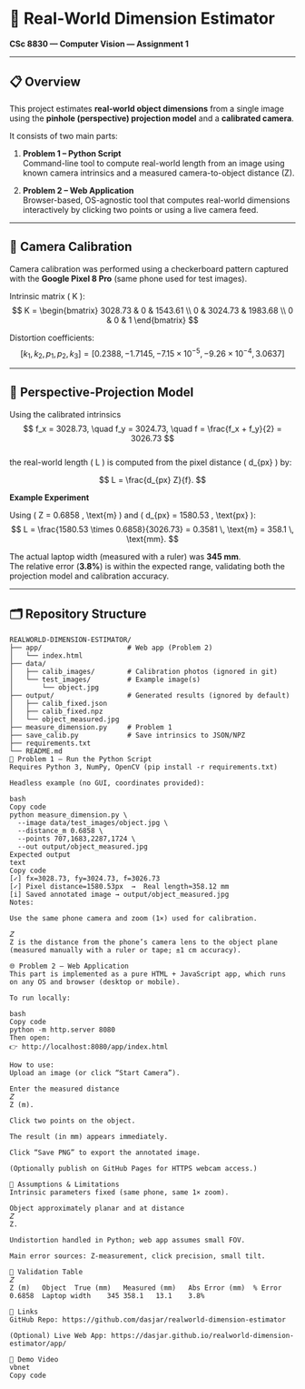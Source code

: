 # 🧠 Real-World Dimension Estimator  
**CSc 8830 — Computer Vision — Assignment 1**

---

## 📋 Overview
This project estimates **real-world object dimensions** from a single image using the **pinhole (perspective) projection model** and a **calibrated camera**.

It consists of two main parts:

1. **Problem 1 – Python Script**  
   Command-line tool to compute real-world length from an image using known camera intrinsics and a measured camera-to-object distance (Z).

2. **Problem 2 – Web Application**  
   Browser-based, OS-agnostic tool that computes real-world dimensions interactively by clicking two points or using a live camera feed.

---

## 🧮 Camera Calibration
Camera calibration was performed using a checkerboard pattern captured with the **Google Pixel 8 Pro** (same phone used for test images).

Intrinsic matrix \( K \):
$$
K =
\begin{bmatrix}
3028.73 & 0 & 1543.61 \\
0 & 3024.73 & 1983.68 \\
0 & 0 & 1
\end{bmatrix}
$$

Distortion coefficients:
$$
[k_1, k_2, p_1, p_2, k_3] =
[0.2388, -1.7145, -7.15 \times 10^{-5}, -9.26 \times 10^{-4}, 3.0637]
$$

---

## 📏 Perspective-Projection Model
Using the calibrated intrinsics  
$$ f_x = 3028.73, \quad f_y = 3024.73, \quad f = \frac{f_x + f_y}{2} = 3026.73 $$  
the real-world length \( L \) is computed from the pixel distance \( d_{px} \) by:

$$
L = \frac{d_{px} Z}{f}.
$$

**Example Experiment**

Using \( Z = 0.6858 \, \text{m} \) and \( d_{px} = 1580.53 \, \text{px} \):  
$$
L = \frac{1580.53 \times 0.6858}{3026.73} = 0.3581 \, \text{m} = 358.1 \, \text{mm}.
$$

The actual laptop width (measured with a ruler) was **345 mm**.  
The relative error (**3.8%**) is within the expected range, validating both the projection model and calibration accuracy.

---

## 🗂️ Repository Structure
```text
REALWORLD-DIMENSION-ESTIMATOR/
├── app/                     # Web app (Problem 2)
│   └── index.html
├── data/
│   ├── calib_images/        # Calibration photos (ignored in git)
│   └── test_images/         # Example image(s)
│       └── object.jpg
├── output/                  # Generated results (ignored by default)
│   ├── calib_fixed.json
│   ├── calib_fixed.npz
│   └── object_measured.jpg
├── measure_dimension.py     # Problem 1
├── save_calib.py            # Save intrinsics to JSON/NPZ
├── requirements.txt
└── README.md
🐍 Problem 1 — Run the Python Script
Requires Python 3, NumPy, OpenCV (pip install -r requirements.txt)

Headless example (no GUI, coordinates provided):

bash
Copy code
python measure_dimension.py \
  --image data/test_images/object.jpg \
  --distance_m 0.6858 \
  --points 707,1683,2287,1724 \
  --out output/object_measured.jpg
Expected output
text
Copy code
[✓] fx=3028.73, fy=3024.73, f=3026.73
[✓] Pixel distance=1580.53px  →  Real length≈358.12 mm
[i] Saved annotated image → output/object_measured.jpg
Notes:

Use the same phone camera and zoom (1×) used for calibration.

𝑍
Z is the distance from the phone’s camera lens to the object plane (measured manually with a ruler or tape; ±1 cm accuracy).

🌐 Problem 2 — Web Application
This part is implemented as a pure HTML + JavaScript app, which runs on any OS and browser (desktop or mobile).

To run locally:

bash
Copy code
python -m http.server 8080
Then open:
👉 http://localhost:8080/app/index.html

How to use:
Upload an image (or click “Start Camera”).

Enter the measured distance 
𝑍
Z (m).

Click two points on the object.

The result (in mm) appears immediately.

Click “Save PNG” to export the annotated image.

(Optionally publish on GitHub Pages for HTTPS webcam access.)

🧠 Assumptions & Limitations
Intrinsic parameters fixed (same phone, same 1× zoom).

Object approximately planar and at distance 
𝑍
Z.

Undistortion handled in Python; web app assumes small FOV.

Main error sources: Z-measurement, click precision, small tilt.

🧾 Validation Table
𝑍
Z (m)	Object	True (mm)	Measured (mm)	Abs Error (mm)	% Error
0.6858	Laptop width	345	358.1	13.1	3.8%

🔗 Links
GitHub Repo: https://github.com/dasjar/realworld-dimension-estimator

(Optional) Live Web App: https://dasjar.github.io/realworld-dimension-estimator/app/

🎥 Demo Video
vbnet
Copy code
